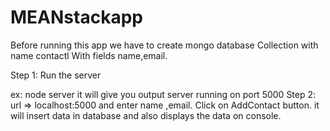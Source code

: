 # MEANstackapp

Before running this app we have to create mongo database Collection with name contactl
With fields name,email.

Step 1:
Run the server

ex:
     node server
	 it will give you output 
	 server running on port 5000
Step 2:
url =>  localhost:5000  and enter name ,email. Click on AddContact button.
it will insert  data in database and also displays the data on console.
	 